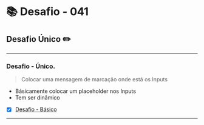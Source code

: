 # :books: Desafio - 041

## Desafio Único :pencil2:

---

### Desafio - Único.

> Colocar uma mensagem de marcação onde está os Inputs

- Básicamente colocar um placeholder nos Inputs
- Tem ser dinâmico

- [x] [Desafio - Básico](https://github.com/milafrn/jogo-da-memoria/commit/c63da01dd5e5c8f83a29470bb1f1e42565e1587c)

---